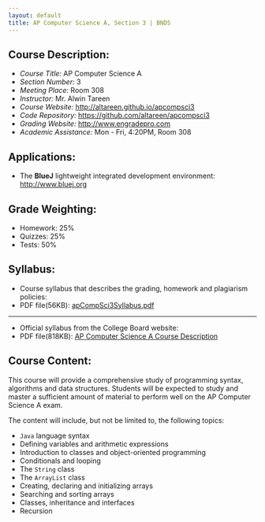 ```yaml
---
layout: default
title: AP Computer Science A, Section 3 | BNDS
---
```

## Course Description:

+ *Course Title:* AP Computer Science A
+ *Section Number:* 3
+ *Meeting Place:* Room 308
+ *Instructor:* Mr. Alwin Tareen
+ *Course Website:* <http://altareen.github.io/apcompsci3>
+ *Code Repository:* <https://github.com/altareen/apcompsci3>
+ *Grading Website:* <http://www.engradepro.com>
+ *Academic Assistance:* Mon - Fri, 4:20PM, Room 308

## Applications:

+ The **BlueJ** lightweight integrated development environment: <http://www.bluej.org>

## Grade Weighting:

+ Homework: 25%
+ Quizzes: 25%
+ Tests: 50%

## Syllabus:

+ Course syllabus that describes the grading, homework and plagiarism policies:
+ PDF file(56KB): [apCompSci3Syllabus.pdf](/apcompsci3/assets/apCompSci3Syllabus.pdf)

---

+ Official syllabus from the College Board website:
+ PDF file(818KB): [AP Computer Science A Course Description](https://secure-media.collegeboard.org/digitalServices/pdf/ap/ap-computer-science-a-course-description.pdf)

## Course Content:

This course will provide a comprehensive study of programming syntax, algorithms
and data structures. Students will be expected to study and master a sufficient
amount of material to perform well on the AP Computer Science A exam.

The content will include, but not be limited to, the following topics:

+ `Java` language syntax
+ Defining variables and arithmetic expressions
+ Introduction to classes and object-oriented programming
+ Conditionals and looping
+ The `String` class
+ The `ArrayList` class
+ Creating, declaring and initializing arrays
+ Searching and sorting arrays
+ Classes, inheritance and interfaces
+ Recursion

